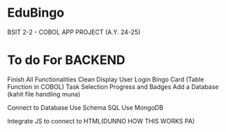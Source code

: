 # EduBingo
BSIT 2-2 - COBOL APP PROJECT (A.Y. 24-25)

# To do For BACKEND
Finish All Functionalities
   Clean Display
   User Login
   Bingo Card (Table Function in COBOL)
   Task Selection
   Progress and Badges
   Add a Database (kahit file handling muna)

Connect to Database
   Use Schema SQL
   Use MongoDB
   
Integrate JS to connect to HTML(DUNNO HOW THIS WORKS PA)
